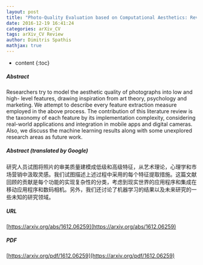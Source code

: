 ```yaml
---
layout: post
title: "Photo-Quality Evaluation based on Computational Aesthetics: Review of Feature Extraction Techniques"
date: 2016-12-19 16:41:24
categories: arXiv_CV
tags: arXiv_CV Review
author: Dimitris Spathis
mathjax: true
---
```


* content
{:toc}

##### Abstract
Researchers try to model the aesthetic quality of photographs into low and high- level features, drawing inspiration from art theory, psychology and marketing. We attempt to describe every feature extraction measure employed in the above process. The contribution of this literature review is the taxonomy of each feature by its implementation complexity, considering real-world applications and integration in mobile apps and digital cameras. Also, we discuss the machine learning results along with some unexplored research areas as future work.

##### Abstract (translated by Google)
研究人员试图将照片的审美质量建模成低级和高级特征，从艺术理论，心理学和市场营销中汲取灵感。我们试图描述上述过程中采用的每个特征提取措施。这篇文献回顾的贡献是每个功能的实现复杂性的分类，考虑到现实世界的应用程序和集成在移动应用程序和数码相机。另外，我们还讨论了机器学习的结果以及未来研究的一些未知的研究领域。

##### URL
[https://arxiv.org/abs/1612.06259](https://arxiv.org/abs/1612.06259)

##### PDF
[https://arxiv.org/pdf/1612.06259](https://arxiv.org/pdf/1612.06259)

